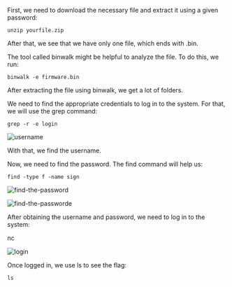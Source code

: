 First, we need to download the necessary file and extract it using a given password:

`unzip yourfile.zip`

After that, we see that we have only one file, which ends with .bin.

The tool called binwalk might be helpful to analyze the file. To do this, we run:

`binwalk -e firmware.bin`

After extracting the file using binwalk, we get a lot of folders.

We need to find the appropriate credentials to log in to the system. For that, we will use the grep command:

`grep -r -e login`

![username](https://github.com/user-attachments/assets/a01995aa-f441-4ef0-aecb-594fa573e663)

With that, we find the username.

Now, we need to find the password. The find command will help us:

`find -type f -name sign`

![find-the-password](https://github.com/user-attachments/assets/e674328d-e927-41da-8f13-f15b38fe6143)

![find-the-passworde](https://github.com/user-attachments/assets/99aa285b-cdce-42be-b49b-853c873b5307)


After obtaining the username and password, we need to log in to the system:

nc <IP> <PORT>

![login](https://github.com/user-attachments/assets/ca39398e-a918-46c9-b9d1-b045ceb4a7f7)

Once logged in, we use ls to see the flag:

`ls`
